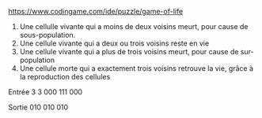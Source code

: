 https://www.codingame.com/ide/puzzle/game-of-life

1. Une cellulle vivante qui a moins de deux voisins meurt, pour cause de sous-population.
2. Une cellule vivante qui a deux ou trois voisins reste en vie
3. Une cellule vivante qui a plus de trois voisins meurt, pour cause de sur-population
4. Une cellule morte qui a exactement trois voisins retrouve la vie, grâce à la reproduction des cellules


Entrée
3 3
000
111
000

Sortie
010
010
010
